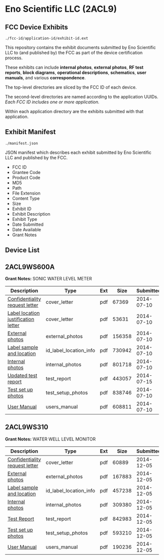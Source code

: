 # Eno Scientific LLC (2ACL9)
## FCC Device Exhibits

```
./fcc-id/application-id/exhibit-id.ext
```

This repository contains the exhibit documents submitted by Eno Scientific LLC to (and published by) the FCC as part of the device certification process.

These exhibits can include **internal photos**, **external photos**, **RF test reports**, **block diagrams**, **operational descriptions**, **schematics**, **user manuals**, and various **correspondence**.

The top-level directories are sliced by the FCC ID of each device.

The second-level directories are named according to the application UUIDs. *Each FCC ID includes one or more application.*

Within each application directory are the exhibits submitted with that application. 

## Exhibit Manifest

```
./manifest.json
```

JSON manifest which describes each exhibit submitted by Eno Scientific LLC and published by the FCC.

- FCC ID
- Grantee Code
- Product Code
- MD5
- Path
- File Extension
- Content Type
- Size
- Exhibit ID
- Exhibit Description
- Exhibit Type
- Date Submitted
- Date Available
- Grant Notes

## Device List
## 2ACL9WS600A
**Grant Notes:** SONIC WATER LEVEL METER

| Description | Type | Ext | Size | Submitted | Available |
| ----------- | ---- | --- | ---- | --------- | --------- |
| [Confidentiality request letter](2ACL9WS600A/f2be06f1262431f550a134bedfd2d8c0/2321711.pdf) | cover_letter | pdf | 67369 | 2014-07-10 | 2014-07-10 |
| [Label location justification letter](2ACL9WS600A/f2be06f1262431f550a134bedfd2d8c0/2321712.pdf) | cover_letter | pdf | 53631 | 2014-07-10 | 2014-07-10 |
| [External photos](2ACL9WS600A/f2be06f1262431f550a134bedfd2d8c0/2321714.pdf) | external_photos | pdf | 156358 | 2014-07-10 | 2014-07-10 |
| [Label sample and location](2ACL9WS600A/f2be06f1262431f550a134bedfd2d8c0/2321715.pdf) | id_label_location_info | pdf | 730942 | 2014-07-10 | 2014-07-10 |
| [Internal photos](2ACL9WS600A/f2be06f1262431f550a134bedfd2d8c0/2321716.pdf) | internal_photos | pdf | 801718 | 2014-07-10 | 2014-07-10 |
| [Updated test report](2ACL9WS600A/f2be06f1262431f550a134bedfd2d8c0/2325771.pdf) | test_report | pdf | 443057 | 2014-07-15 | 2014-07-10 |
| [Test set up photos](2ACL9WS600A/f2be06f1262431f550a134bedfd2d8c0/2321722.pdf) | test_setup_photos | pdf | 838746 | 2014-07-10 | 2014-07-10 |
| [User Manual](2ACL9WS600A/f2be06f1262431f550a134bedfd2d8c0/2321723.pdf) | users_manual | pdf | 608811 | 2014-07-10 | 2014-07-10 |
## 2ACL9WS310
**Grant Notes:** WATER WELL LEVEL MONITOR

| Description | Type | Ext | Size | Submitted | Available |
| ----------- | ---- | --- | ---- | --------- | --------- |
| [Confidentiality request letter](2ACL9WS310/fd080cfcd803cb9b9499638393dd10ad/2465781.pdf) | cover_letter | pdf | 60889 | 2014-12-05 | 2014-12-05 |
| [External photos](2ACL9WS310/fd080cfcd803cb9b9499638393dd10ad/2465783.pdf) | external_photos | pdf | 167883 | 2014-12-05 | 2014-12-05 |
| [Label sample and location](2ACL9WS310/fd080cfcd803cb9b9499638393dd10ad/2465784.pdf) | id_label_location_info | pdf | 457238 | 2014-12-05 | 2014-12-05 |
| [Internal photos](2ACL9WS310/fd080cfcd803cb9b9499638393dd10ad/2465785.pdf) | internal_photos | pdf | 309380 | 2014-12-05 | 2014-12-05 |
| [Test Report](2ACL9WS310/fd080cfcd803cb9b9499638393dd10ad/2465790.pdf) | test_report | pdf | 842983 | 2014-12-05 | 2014-12-05 |
| [Test set up photos](2ACL9WS310/fd080cfcd803cb9b9499638393dd10ad/2465791.pdf) | test_setup_photos | pdf | 593210 | 2014-12-05 | 2014-12-05 |
| [User Manual](2ACL9WS310/fd080cfcd803cb9b9499638393dd10ad/2465792.pdf) | users_manual | pdf | 190236 | 2014-12-05 | 2014-12-05 |

